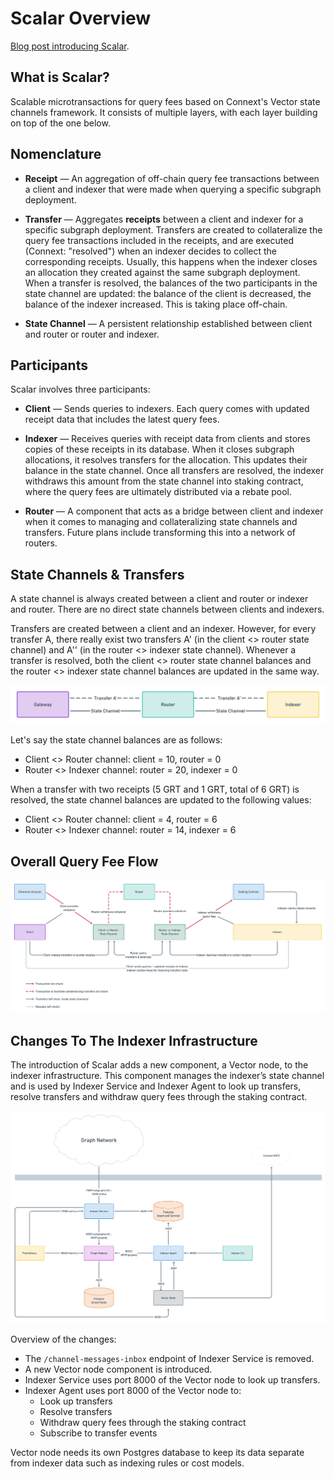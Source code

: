 # Scalar Overview

[Blog post introducing Scalar](http://thegraph.com/blog/scalar).

## What is Scalar?

Scalable microtransactions for query fees based on Connext's Vector state
channels framework. It consists of multiple layers, with each layer building
on top of the one below.

## Nomenclature

- **Receipt** — An aggregation of off-chain query fee transactions between a
  client and indexer that were made when querying a specific subgraph
  deployment.

- **Transfer** — Aggregates **receipts** between a client and indexer for a
  specific subgraph deployment. Transfers are created to collateralize the
  query fee transactions included in the receipts, and are executed (Connext:
  "resolved") when an indexer decides to collect the corresponding receipts.
  Usually, this happens when the indexer closes an allocation they created
  against the same subgraph deployment. When a transfer is resolved, the
  balances of the two participants in the state channel are updated: the
  balance of the client is decreased, the balance of the indexer increased.
  This is taking place off-chain.

- **State Channel** — A persistent relationship established between client
  and router or router and indexer.

## Participants

Scalar involves three participants:

- **Client** — Sends queries to indexers. Each query comes with updated
  receipt data that includes the latest query fees.

- **Indexer** — Receives queries with receipt data from clients and stores
  copies of these receipts in its database. When it closes subgraph
  allocations, it resolves transfers for the allocation. This updates their
  balance in the state channel. Once all transfers are resolved, the indexer
  withdraws this amount from the state channel into staking contract, where the
  query fees are ultimately distributed via a rebate pool.

- **Router** — A component that acts as a bridge between client and indexer
  when it comes to managing and collateralizing state channels and transfers.
  Future plans include transforming this into a network of routers.

## State Channels & Transfers

A state channel is always created between a client and router or indexer and
router. There are no direct state channels between clients and indexers.

Transfers are created between a client and an indexer. However, for every
transfer A, there really exist two transfers A' (in the client <> router
state channel) and A'' (in the router <> indexer state channel). Whenever a
transfer is resolved, both the client <> router state channel balances and
the router <> indexer state channel balances are updated in the same way.

![Synced Transfers](images/synced-transfers.png)

Let's say the state channel balances are as follows:

- Client <> Router channel: client = 10, router = 0
- Router <> Indexer channel: router = 20, indexer = 0

When a transfer with two receipts (5 GRT and 1 GRT, total of 6 GRT) is
resolved, the state channel balances are updated to the following values:

- Client <> Router channel: client = 4, router = 6
- Router <> Indexer channel: router = 14, indexer = 6

## Overall Query Fee Flow

![Query Fee Flow](images/query-fee-flow.png)

## Changes To The Indexer Infrastructure

The introduction of Scalar adds a new component, a Vector node, to the
indexer infrastructure. This component manages the indexer’s state channel
and is used by Indexer Service and Indexer Agent to look up transfers,
resolve transfers and withdraw query fees through the staking contract.

![Indexer Infrastructure with Vector](images/vector-infrastructure-changes.png)

Overview of the changes:

- The `/channel-messages-inbox` endpoint of Indexer Service is removed.
- A new Vector node component is introduced.
- Indexer Service uses port 8000 of the Vector node to look up transfers.
- Indexer Agent uses port 8000 of the Vector node to:
  - Look up transfers
  - Resolve transfers
  - Withdraw query fees through the staking contract
  - Subscribe to transfer events

Vector node needs its own Postgres database to keep its data separate from
indexer data such as indexing rules or cost models.
